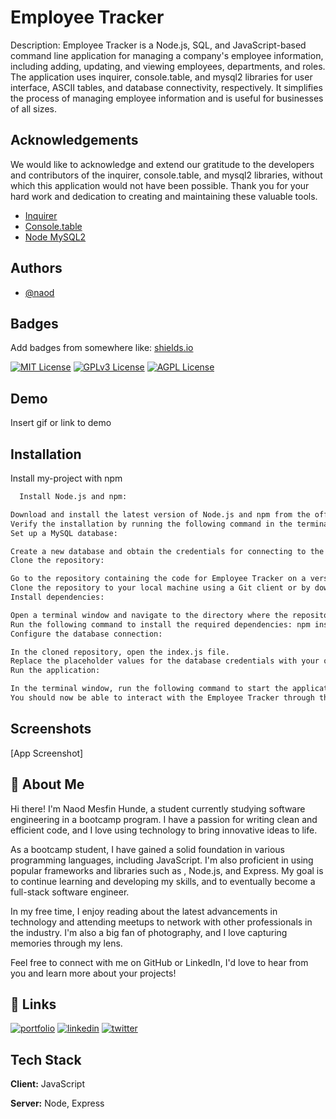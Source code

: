 
# Employee Tracker

Description: Employee Tracker is a Node.js, SQL, and JavaScript-based command line application for managing a company's employee information, including adding, updating, and viewing employees, departments, and roles. The application uses inquirer, console.table, and mysql2 libraries for user interface, ASCII tables, and database connectivity, respectively. It simplifies the process of managing employee information and is useful for businesses of all sizes.


## Acknowledgements
We would like to acknowledge and extend our gratitude to the developers and contributors of the inquirer, console.table, and mysql2 libraries, without which this application would not have been possible. Thank you for your hard work and dedication to creating and maintaining these valuable tools.

 - [Inquirer](https://github.com/SBoudrias/Inquirer.js#readme)
 - [Console.table](https://github.com/bahmutov/console.table)
 - [Node MySQL2](https://github.com/sidorares/node-mysql2#readme)


## Authors

- [@naod](https://github.com/sidorares/node-mysql2#readme)


## Badges

Add badges from somewhere like: [shields.io](https://shields.io/)

[![MIT License](https://img.shields.io/badge/License-MIT-green.svg)](https://choosealicense.com/licenses/mit/)
[![GPLv3 License](https://img.shields.io/badge/License-GPL%20v3-yellow.svg)](https://opensource.org/licenses/)
[![AGPL License](https://img.shields.io/badge/license-AGPL-blue.svg)](http://www.gnu.org/licenses/agpl-3.0)


## Demo

Insert gif or link to demo


## Installation

Install my-project with npm

```bash
  Install Node.js and npm:

Download and install the latest version of Node.js and npm from the official website (https://nodejs.org/en/).
Verify the installation by running the following command in the terminal: node -v (to check the version of Node.js) and npm -v (to check the version of npm).
Set up a MySQL database:

Create a new database and obtain the credentials for connecting to the database, such as the host name, username, password, and database name.
Clone the repository:

Go to the repository containing the code for Employee Tracker on a version control platform such as GitHub.
Clone the repository to your local machine using a Git client or by downloading the repository as a ZIP file.
Install dependencies:

Open a terminal window and navigate to the directory where the repository is cloned.
Run the following command to install the required dependencies: npm install.
Configure the database connection:

In the cloned repository, open the index.js file.
Replace the placeholder values for the database credentials with your own credentials.
Run the application:

In the terminal window, run the following command to start the application: node index.js.
You should now be able to interact with the Employee Tracker through the command line interface.
```
    
## Screenshots

[App Screenshot]


## 🚀 About Me
Hi there! I'm Naod Mesfin Hunde, a student currently studying software engineering in a bootcamp program. I have a passion for writing clean and efficient code, and I love using technology to bring innovative ideas to life.

As a bootcamp student, I have gained a solid foundation in various programming languages, including JavaScript. I'm also proficient in using popular frameworks and libraries such as , Node.js, and Express. My goal is to continue learning and developing my skills, and to eventually become a full-stack software engineer.

In my free time, I enjoy reading about the latest advancements in technology and attending meetups to network with other professionals in the industry. I'm also a big fan of photography, and I love capturing memories through my lens.

Feel free to connect with me on GitHub or LinkedIn, I'd love to hear from you and learn more about your projects!



## 🔗 Links
[![portfolio](https://img.shields.io/badge/my_portfolio-000?style=for-the-badge&logo=ko-fi&logoColor=white)](https://katherineoelsner.com/)
[![linkedin](https://img.shields.io/badge/linkedin-0A66C2?style=for-the-badge&logo=linkedin&logoColor=white)](https://www.linkedin.com/in/naod-hunde/)
[![twitter](https://img.shields.io/badge/twitter-1DA1F2?style=for-the-badge&logo=twitter&logoColor=white)](https://twitter.com/)


## Tech Stack

**Client:** JavaScript

**Server:** Node, Express

